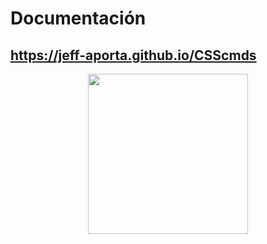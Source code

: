 # Documentación
## <a href="https://jeff-aporta.github.io/CSScmds" target="_blank">https://jeff-aporta.github.io/CSScmds</a>
<center>
    <img 
        src="https://jeff-aporta.github.io/CSScmds/src/img/logo.jpeg" width="256"
    />
</center>